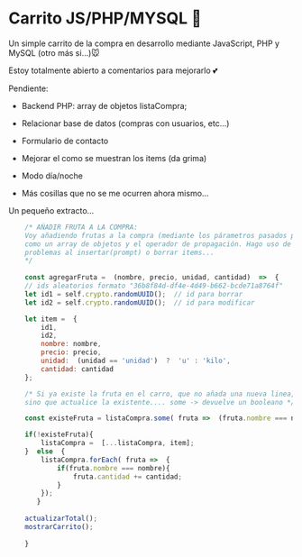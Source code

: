 ﻿# Carrito JS/PHP/MYSQL 🛒
  
Un simple carrito de la compra en desarrollo mediante JavaScript, PHP y MySQL  (otro más si...)🐭

Estoy totalmente abierto a comentarios para mejorarlo 💕

Pendiente:

- Backend PHP: array de objetos listaCompra;

- Relacionar base de datos (compras con usuarios, etc...)

- Formulario de contacto

- Mejorar el como se muestran los items (da grima)

- Modo día/noche

- Más cosillas que no se me ocurren ahora mismo...

Un pequeño extracto...

```js
	/* AÑADIR FRUTA A LA COMPRA:
	Voy añadiendo frutas a la compra (mediante los párametros pasados por el anterior forEach)
	como un array de objetos y el operador de propagación. Hago uso de ids aleatorios para evitar 	
	problemas al insertar(prompt) o borrar items...
	*/
	
	const agregarFruta =  (nombre, precio, unidad, cantidad)  =>  {
	// ids aleatorios formato "36b8f84d-df4e-4d49-b662-bcde71a8764f"
	let id1 = self.crypto.randomUUID();  // id para borrar
	let id2 = self.crypto.randomUUID();  // id para modificar

	let item =  {
		id1,
		id2,
		nombre: nombre,
		precio: precio,
		unidad:  (unidad == 'unidad')  ?  'u' : 'kilo',
		cantidad: cantidad
	};

	/* Si ya existe la fruta en el carro, que no añada una nueva linea,
	sino que actualice la existente.... some -> devuelve un booleano */

	const existeFruta = listaCompra.some( fruta =>  (fruta.nombre === nombre)  );

	if(!existeFruta){
		listaCompra =  [...listaCompra, item];
	}  else  {
		listaCompra.forEach( fruta =>  {	
			if(fruta.nombre === nombre){
				fruta.cantidad += cantidad;
			}
		});
	   }
	   
	actualizarTotal();
	mostrarCarrito();
				
	}
```
